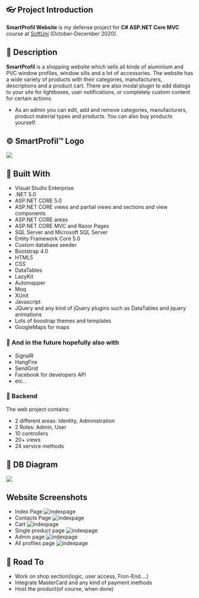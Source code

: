 ## :eyeglasses: Project Introduction

**SmartProfil Website** is my defense project for **C# ASP.NET Core MVC** course at [SoftUni](https://softuni.bg/ "SoftUni") (October-December 2020).

## :pencil: Description
**SmartProfil** is a shopping website which sells all kinds of aluminium and PVC window profiles, window sills and a lot of accessories. The website has a wide variety of products with their categories, manufacturers, descriptions and a product cart. There are also modal plugin to add dialogs to your site for lightboxes, user notifications, or completely custom content for certain actions.           

- As an admin you can edit, add and remove categories, manufacturers, product material types and products. You can also buy products yourself. 

## &copy; SmartProfil&trade; Logo
![](https://i.ibb.co/bXBGgt2/Logo-White.jpg)

## :hammer: Built With
- Visual Studio Enterprise
- .NET 5.0
- ASP.NET CORE 5.0
- ASP.NET CORE views and partial views and sections and view components
- ASP.NET CORE areas
- ASP.NET CORE MVC and Razor Pages
- SQL Server and Microsoft SQL Server
- Entity Framework Core 5.0
- Custom database seeder
- Bootstrap 4.0
- HTML5
- CSS
- DataTables
- LazyKit
- Automapper
- Moq
- XUnit
- Javascript
- JQuery and any kind of jQuery plugins such as DataTables and jquery animations
- Lots of boostrap themes and templates
- GoogleMaps for maps

### :hammer: And in the future hopefully also with           
- SignalR
- HangFire
- SendGrid
- Facebook for developers API
- etc..

### :hammer: Backend
The web project contains:
* 2 different areas: Identity, Administration
* 2 Roles: Admin, User
* 10 controllers
* 20+ views
* 24 service methods


## :wrench: DB Diagram
![](https://i.ibb.co/2YNnSbJ/Screenshot-2020-12-17-162545.png)

 Website Screenshots
 ---
 
 - Index Page 
 ![indexpage](https://i.ibb.co/RSFLCHZ/Screenshot-2020-12-17-172223.png) 
 - Contacts Page
 ![indexpage](https://i.ibb.co/Hn0gnft/Screenshot-2020-12-17-175706.png) 
 - Cart
 ![indexpage](https://i.ibb.co/cr7QSMn/Screenshot-2020-12-17-175734.png) 
 - Single product page
 ![indexpage](https://i.ibb.co/DYRpd0X/Screenshot-2020-12-17-175639.png) 
 - Admin page
 ![indexpage](https://i.ibb.co/CWj0fR0/Screenshot-2020-12-17-175819.png) 
 - All profiles page
 ![indexpage](https://i.ibb.co/J7VLqs5/Screenshot-2020-12-17-180246.png) 

## :dash: Road To
- Work on shop section(logic, user access, Fron-End....)
- Integrate MasterCard and any kind of payment methods
- Host the product(of course, when done)

